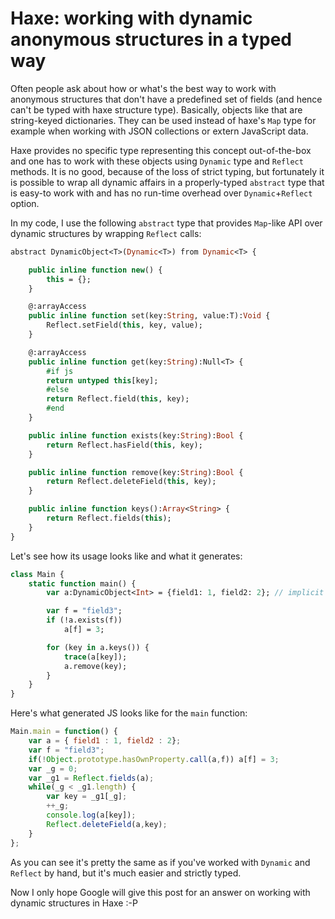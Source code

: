 [tags]: haxe
[disqus]: 86393684765

# Haxe: working with dynamic anonymous structures in a typed way

Often people ask about how or what's the best way to work with anonymous structures that don't have a predefined set of fields (and hence can't be typed with haxe structure type). Basically, objects like that are string-keyed dictionaries. They can be used instead of haxe's `Map` type for example when working with JSON collections or extern JavaScript data.

Haxe provides no specific type representing this concept out-of-the-box and one has to work with these objects using `Dynamic` type and `Reflect` methods. It is no good, because of the loss of strict typing, but fortunately it is possible to wrap all dynamic affairs in a properly-typed `abstract` type that is easy-to work with and has no run-time overhead over `Dynamic`+`Reflect` option.

In my code, I use the following `abstract` type that provides `Map`-like API over dynamic structures by wrapping `Reflect` calls:

```haxe
abstract DynamicObject<T>(Dynamic<T>) from Dynamic<T> {

    public inline function new() {
        this = {};
    }

    @:arrayAccess
    public inline function set(key:String, value:T):Void {
        Reflect.setField(this, key, value);
    }

    @:arrayAccess
    public inline function get(key:String):Null<T> {
        #if js
        return untyped this[key];
        #else
        return Reflect.field(this, key);
        #end
    }

    public inline function exists(key:String):Bool {
        return Reflect.hasField(this, key);
    }

    public inline function remove(key:String):Bool {
        return Reflect.deleteField(this, key);
    }

    public inline function keys():Array<String> {
        return Reflect.fields(this);
    }
}
```

Let's see how its usage looks like and what it generates:

```haxe
class Main {
    static function main() {
        var a:DynamicObject<Int> = {field1: 1, field2: 2}; // implicit cast supported by "from Dynamic<T>"

        var f = "field3";
        if (!a.exists(f))
            a[f] = 3;

        for (key in a.keys()) {
            trace(a[key]);
            a.remove(key);
        }
    }
}
```

Here's what generated JS looks like for the `main` function:

```js
Main.main = function() {
	var a = { field1 : 1, field2 : 2};
	var f = "field3";
	if(!Object.prototype.hasOwnProperty.call(a,f)) a[f] = 3;
	var _g = 0;
	var _g1 = Reflect.fields(a);
	while(_g < _g1.length) {
		var key = _g1[_g];
		++_g;
		console.log(a[key]);
		Reflect.deleteField(a,key);
	}
};
```

As you can see it's pretty the same as if you've worked with `Dynamic` and `Reflect` by hand, but it's much easier and strictly typed.

Now I only hope Google will give this post for an answer on working with dynamic structures in Haxe :-P
